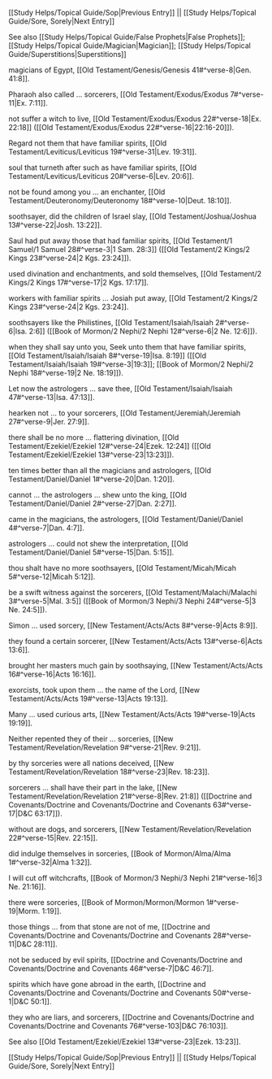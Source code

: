 [[Study Helps/Topical Guide/Sop|Previous Entry]]  ||  [[Study Helps/Topical Guide/Sore, Sorely|Next Entry]]

 See also [[Study Helps/Topical Guide/False Prophets|False Prophets]]; [[Study Helps/Topical Guide/Magician|Magician]]; [[Study Helps/Topical Guide/Superstitions|Superstitions]]

 magicians of Egypt, [[Old Testament/Genesis/Genesis 41#^verse-8|Gen. 41:8]].

 Pharaoh also called ... sorcerers, [[Old Testament/Exodus/Exodus 7#^verse-11|Ex. 7:11]].

 not suffer a witch to live, [[Old Testament/Exodus/Exodus 22#^verse-18|Ex. 22:18]] ([[Old Testament/Exodus/Exodus 22#^verse-16|22:16-20]]).

 Regard not them that have familiar spirits, [[Old Testament/Leviticus/Leviticus 19#^verse-31|Lev. 19:31]].

 soul that turneth after such as have familiar spirits, [[Old Testament/Leviticus/Leviticus 20#^verse-6|Lev. 20:6]].

 not be found among you ... an enchanter, [[Old Testament/Deuteronomy/Deuteronomy 18#^verse-10|Deut. 18:10]].

 soothsayer, did the children of Israel slay, [[Old Testament/Joshua/Joshua 13#^verse-22|Josh. 13:22]].

 Saul had put away those that had familiar spirits, [[Old Testament/1 Samuel/1 Samuel 28#^verse-3|1 Sam. 28:3]] ([[Old Testament/2 Kings/2 Kings 23#^verse-24|2 Kgs. 23:24]]).

 used divination and enchantments, and sold themselves, [[Old Testament/2 Kings/2 Kings 17#^verse-17|2 Kgs. 17:17]].

 workers with familiar spirits ... Josiah put away, [[Old Testament/2 Kings/2 Kings 23#^verse-24|2 Kgs. 23:24]].

 soothsayers like the Philistines, [[Old Testament/Isaiah/Isaiah 2#^verse-6|Isa. 2:6]] ([[Book of Mormon/2 Nephi/2 Nephi 12#^verse-6|2 Ne. 12:6]]).

 when they shall say unto you, Seek unto them that have familiar spirits, [[Old Testament/Isaiah/Isaiah 8#^verse-19|Isa. 8:19]] ([[Old Testament/Isaiah/Isaiah 19#^verse-3|19:3]]; [[Book of Mormon/2 Nephi/2 Nephi 18#^verse-19|2 Ne. 18:19]]).

 Let now the astrologers ... save thee, [[Old Testament/Isaiah/Isaiah 47#^verse-13|Isa. 47:13]].

 hearken not ... to your sorcerers, [[Old Testament/Jeremiah/Jeremiah 27#^verse-9|Jer. 27:9]].

 there shall be no more ... flattering divination, [[Old Testament/Ezekiel/Ezekiel 12#^verse-24|Ezek. 12:24]] ([[Old Testament/Ezekiel/Ezekiel 13#^verse-23|13:23]]).

 ten times better than all the magicians and astrologers, [[Old Testament/Daniel/Daniel 1#^verse-20|Dan. 1:20]].

 cannot ... the astrologers ... shew unto the king, [[Old Testament/Daniel/Daniel 2#^verse-27|Dan. 2:27]].

 came in the magicians, the astrologers, [[Old Testament/Daniel/Daniel 4#^verse-7|Dan. 4:7]].

 astrologers ... could not shew the interpretation, [[Old Testament/Daniel/Daniel 5#^verse-15|Dan. 5:15]].

 thou shalt have no more soothsayers, [[Old Testament/Micah/Micah 5#^verse-12|Micah 5:12]].

 be a swift witness against the sorcerers, [[Old Testament/Malachi/Malachi 3#^verse-5|Mal. 3:5]] ([[Book of Mormon/3 Nephi/3 Nephi 24#^verse-5|3 Ne. 24:5]]).

 Simon ... used sorcery, [[New Testament/Acts/Acts 8#^verse-9|Acts 8:9]].

 they found a certain sorcerer, [[New Testament/Acts/Acts 13#^verse-6|Acts 13:6]].

 brought her masters much gain by soothsaying, [[New Testament/Acts/Acts 16#^verse-16|Acts 16:16]].

 exorcists, took upon them ... the name of the Lord, [[New Testament/Acts/Acts 19#^verse-13|Acts 19:13]].

 Many ... used curious arts, [[New Testament/Acts/Acts 19#^verse-19|Acts 19:19]].

 Neither repented they of their ... sorceries, [[New Testament/Revelation/Revelation 9#^verse-21|Rev. 9:21]].

 by thy sorceries were all nations deceived, [[New Testament/Revelation/Revelation 18#^verse-23|Rev. 18:23]].

 sorcerers ... shall have their part in the lake, [[New Testament/Revelation/Revelation 21#^verse-8|Rev. 21:8]] ([[Doctrine and Covenants/Doctrine and Covenants/Doctrine and Covenants 63#^verse-17|D&C 63:17]]).

 without are dogs, and sorcerers, [[New Testament/Revelation/Revelation 22#^verse-15|Rev. 22:15]].

 did indulge themselves in sorceries, [[Book of Mormon/Alma/Alma 1#^verse-32|Alma 1:32]].

 I will cut off witchcrafts, [[Book of Mormon/3 Nephi/3 Nephi 21#^verse-16|3 Ne. 21:16]].

 there were sorceries, [[Book of Mormon/Mormon/Mormon 1#^verse-19|Morm. 1:19]].

 those things ... from that stone are not of me, [[Doctrine and Covenants/Doctrine and Covenants/Doctrine and Covenants 28#^verse-11|D&C 28:11]].

 not be seduced by evil spirits, [[Doctrine and Covenants/Doctrine and Covenants/Doctrine and Covenants 46#^verse-7|D&C 46:7]].

 spirits which have gone abroad in the earth, [[Doctrine and Covenants/Doctrine and Covenants/Doctrine and Covenants 50#^verse-1|D&C 50:1]].

 they who are liars, and sorcerers, [[Doctrine and Covenants/Doctrine and Covenants/Doctrine and Covenants 76#^verse-103|D&C 76:103]].

 See also [[Old Testament/Ezekiel/Ezekiel 13#^verse-23|Ezek. 13:23]].

[[Study Helps/Topical Guide/Sop|Previous Entry]]  ||  [[Study Helps/Topical Guide/Sore, Sorely|Next Entry]]